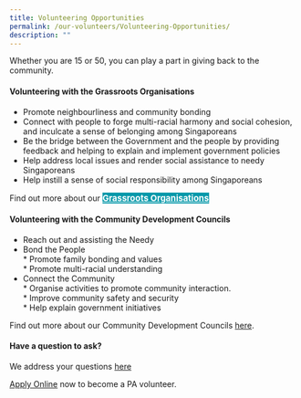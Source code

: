 ```yaml
---
title: Volunteering Opportunities
permalink: /our-volunteers/Volunteering-Opportunities/
description: ""
---
```

Whether you are 15 or 50, you can play a part in giving back to the community.

#### Volunteering with the Grassroots Organisations

* Promote neighbourliness and community bonding
* Connect with people to forge multi-racial harmony and social cohesion, and inculcate a sense of belonging among Singaporeans
* Be the bridge between the Government and the people by providing feedback and helping to explain and implement government policies
* Help address local issues and render social assistance to needy Singaporeans
* Help instill a sense of social responsibility among Singaporeans

Find out more about our <a href="our-network/Grassroots-Organisations/Grassroots-Organisations" style="font-size:15px; width:20%; height:30px; background-color:#0899AA; color:white" class="bp-button"><b>Grassroots Organisations</b> </a>

#### Volunteering with the Community Development Councils

* Reach out and assisting the Needy
* Bond the People<br>
                  * Promote family bonding and values<br>
                  * Promote multi-racial understanding
* Connect the Community<br>
                   * Organise activities to     promote community interaction.<br>
                   *  Improve community safety and security<br>
                   * Help explain government initiatives<br>
								
								
Find out more about our Community Development Councils [here](/our-network/Community-Development-Councils/Community-Development-Councils).

#### Have a question to ask?

We address your questions [here](/files/Our%20Volunteers/finalfaq.pdf)

[Apply Online](https://www.grassrootsconnect.pa.gov.sg/VolunteerRegistration.aspx) now to become a PA volunteer.